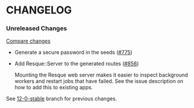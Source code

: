 # CHANGELOG

### Unreleased Changes

[Compare changes](https://github.com/codevise/pageflow/compare/12-0-stable...master)

- Generate a secure password in the seeds
  ([#775](https://github.com/codevise/pageflow/pull/775))

- Add Resque::Server to the generated routes
  ([#856](https://github.com/codevise/pageflow/issues/856))

  Mounting the Resque web server makes it easier to inspect background workers and restart jobs that have failed. See the issue description on how to add this to existing apps.

See
[12-0-stable](https://github.com/codevise/pageflow/blob/12-0-stable/CHANGELOG.md)
branch for previous changes.
